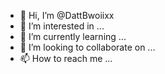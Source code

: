 - 👋 Hi, I’m @DattBwoiixx
- 👀 I’m interested in ...
- 🌱 I’m currently learning ...
- 💞️ I’m looking to collaborate on ...
- 📫 How to reach me ...

<!---
DattBwoiixx/DattBwoiixx is a ✨ special ✨ repository because its `README.md` (this file) appears on your GitHub profile.
You can click the Preview link to take a look at your changes.
--->
